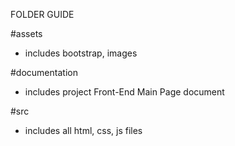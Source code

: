 FOLDER GUIDE

#assets
- includes bootstrap, images

#documentation
- includes project Front-End Main Page document

#src
- includes all html, css, js files




